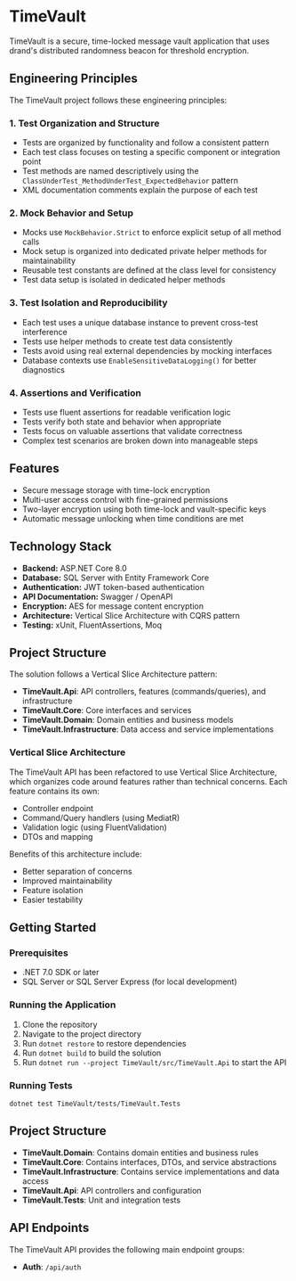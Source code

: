 # TimeVault

TimeVault is a secure, time-locked message vault application that uses drand's distributed randomness beacon for threshold encryption.

## Engineering Principles

The TimeVault project follows these engineering principles:

### 1. Test Organization and Structure
- Tests are organized by functionality and follow a consistent pattern
- Each test class focuses on testing a specific component or integration point
- Test methods are named descriptively using the `ClassUnderTest_MethodUnderTest_ExpectedBehavior` pattern
- XML documentation comments explain the purpose of each test

### 2. Mock Behavior and Setup
- Mocks use `MockBehavior.Strict` to enforce explicit setup of all method calls
- Mock setup is organized into dedicated private helper methods for maintainability
- Reusable test constants are defined at the class level for consistency
- Test data setup is isolated in dedicated helper methods

### 3. Test Isolation and Reproducibility
- Each test uses a unique database instance to prevent cross-test interference
- Tests use helper methods to create test data consistently
- Tests avoid using real external dependencies by mocking interfaces
- Database contexts use `EnableSensitiveDataLogging()` for better diagnostics

### 4. Assertions and Verification
- Tests use fluent assertions for readable verification logic
- Tests verify both state and behavior when appropriate
- Tests focus on valuable assertions that validate correctness
- Complex test scenarios are broken down into manageable steps

## Features

- Secure message storage with time-lock encryption
- Multi-user access control with fine-grained permissions
- Two-layer encryption using both time-lock and vault-specific keys
- Automatic message unlocking when time conditions are met

## Technology Stack

- **Backend:** ASP.NET Core 8.0
- **Database:** SQL Server with Entity Framework Core
- **Authentication:** JWT token-based authentication
- **API Documentation:** Swagger / OpenAPI
- **Encryption:** AES for message content encryption
- **Architecture:** Vertical Slice Architecture with CQRS pattern
- **Testing:** xUnit, FluentAssertions, Moq

## Project Structure

The solution follows a Vertical Slice Architecture pattern:

- **TimeVault.Api**: API controllers, features (commands/queries), and infrastructure
- **TimeVault.Core**: Core interfaces and services
- **TimeVault.Domain**: Domain entities and business models
- **TimeVault.Infrastructure**: Data access and service implementations

### Vertical Slice Architecture

The TimeVault API has been refactored to use Vertical Slice Architecture, which organizes code around features rather than technical concerns. Each feature contains its own:

- Controller endpoint
- Command/Query handlers (using MediatR)
- Validation logic (using FluentValidation)
- DTOs and mapping

Benefits of this architecture include:
- Better separation of concerns
- Improved maintainability
- Feature isolation
- Easier testability

## Getting Started

### Prerequisites

- .NET 7.0 SDK or later
- SQL Server or SQL Server Express (for local development)

### Running the Application

1. Clone the repository
2. Navigate to the project directory
3. Run `dotnet restore` to restore dependencies
4. Run `dotnet build` to build the solution
5. Run `dotnet run --project TimeVault/src/TimeVault.Api` to start the API

### Running Tests

```
dotnet test TimeVault/tests/TimeVault.Tests
```

## Project Structure

- **TimeVault.Domain**: Contains domain entities and business rules
- **TimeVault.Core**: Contains interfaces, DTOs, and service abstractions
- **TimeVault.Infrastructure**: Contains service implementations and data access
- **TimeVault.Api**: API controllers and configuration
- **TimeVault.Tests**: Unit and integration tests

## API Endpoints

The TimeVault API provides the following main endpoint groups:

- **Auth**: `/api/auth`